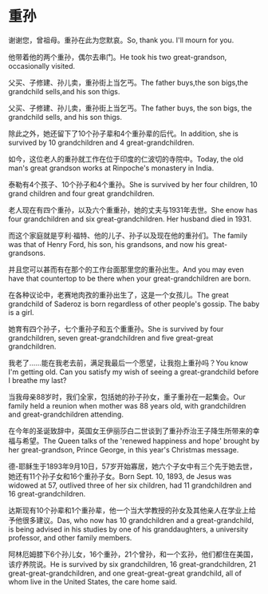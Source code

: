 # 重孙

<p><span class="chinese">谢谢您，曾祖母。重孙在此为您默哀。</span><span class="english">So, thank you. I'll mourn for you.</span></p>

<p><span class="chinese">他带着他的两个重孙，偶尔去串门。</span><span class="english">He took his two great-grandson, occasionally visited.</span></p>

<p><span class="chinese">父买、子修建、孙儿卖，重孙街上当乞丐。</span><span class="english">The father buys,the son bigs,the grandchild sells,and his son thigs.</span></p>

<p><span class="chinese">父买、子修建、孙儿卖，重孙街上当乞丐。</span><span class="english">The father buys, the son bigs, the grandchild sells, and his son thigs.</span></p>

<p><span class="chinese">除此之外，她还留下了10个孙子辈和4个重孙辈的后代。</span><span class="english">In addition, she is survived by 10 grandchildren and 4 great-grandchildren.</span></p>

<p><span class="chinese">如今，这位老人的重孙就工作在位于印度的仁波切的寺院中。</span><span class="english">Today, the old man's great grandson works at Rinpoche's monastery in India.</span></p>

<p><span class="chinese">泰勒有4个孩子、10个孙子和4个重孙。</span><span class="english">She is survived by her four children, 10 grand children and four great grandchildren.</span></p>

<p><span class="chinese">老人现在有四个重孙，以及六个重重孙，她的丈夫与1931年去世。</span><span class="english">She enow has four grandchildren and six great-grandchildren. Her husband died in 1931.</span></p>

<p><span class="chinese">而这个家庭就是亨利·福特、他的儿子、孙子以及现在他的重孙们。</span><span class="english">The family was that of Henry Ford, his son, his grandsons, and now his great-grandsons.</span></p>

<p><span class="chinese">并且您可以甚而有在那个的工作台面那里您的重孙出生。</span><span class="english">And you may even have that countertop to be there when your great-grandchildren are born.</span></p>

<p><span class="chinese">在各种议论中，老赛地肉孜的重孙出生了，这是一个女孩儿。</span><span class="english">The great grandchild of Saderoz is born regardless of other people's gossip. The baby is a girl.</span></p>

<p><span class="chinese">她育有四个孙子，七个重孙子和五个重重孙。</span><span class="english">She is survived by four grandchildren, seven great-grandchildren and five great-great grandchildren.</span></p>

<p><span class="chinese">我老了……能在我老去前，满足我最后一个愿望，让我抱上重孙吗？</span><span class="english">You know I'm getting old. Can you satisfy my wish of seeing a great-grandchild before I breathe my last?</span></p>

<p><span class="chinese">当我母亲88岁时，我们全家，包括她的孙子孙女，重子重孙在一起集会。</span><span class="english">Our family held a reunion when mother was 88 years old, with grandchildren and great-grandchildren attending.</span></p>

<p><span class="chinese">在今年的圣诞致辞中，英国女王伊丽莎白二世谈到了重孙乔治王子降生所带来的幸福与希望。</span><span class="english">The Queen talks of the 'renewed happiness and hope' brought by her great-grandson, Prince George, in this year's Christmas message.</span></p>

<p><span class="chinese">德-耶稣生于1893年9月10日，57岁开始寡居，她六个子女中有三个先于她去世，她还有11个孙子女和16个重孙子女。</span><span class="english">Born Sept. 10, 1893, de Jesus was widowed at 57, outlived three of her six children, had 11 grandchildren and 16 great-grandchildren.</span></p>

<p><span class="chinese">达斯现有10个孙辈和1个重孙辈，他一个当大学教授的孙女及其他亲人在学业上给予他很多建议。</span><span class="english">Das, who now has 10 grandchildren and a great-grandchild, is being advised in his studies by one of his granddaughters, a university professor, and other family members.</span></p>

<p><span class="chinese">阿林厄姆膝下6个孙儿女，16个重孙，21个曾孙，和一个玄孙，他们都住在美国，该疗养院说。</span><span class="english">He is survived by six grandchildren, 16 great-grandchildren, 21 great-great-grandchildren, and one great-great-great grandchild, all of whom live in the United States, the care home said.</span></p>

